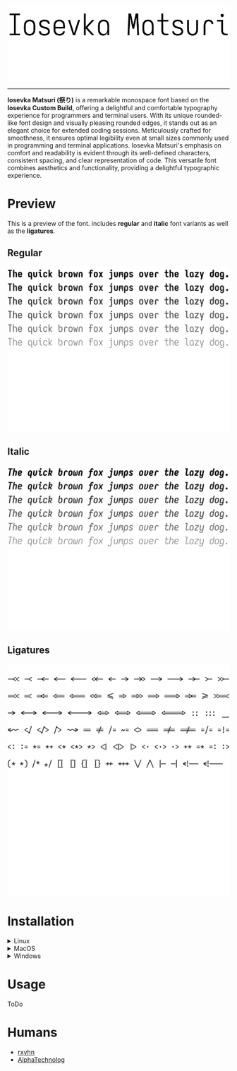 <p align="center">
<img src="./assets/banner/dark.svg#gh-light-mode-only" title="Iosevka Matsuri Banner"/>
<img src="./assets/banner/light.svg#gh-dark-mode-only" title="Iosevka Matsuri Banner"/>
</p>

------------

**Iosevka Matsuri (祭り)** is a remarkable monospace font based on the **Iosevka Custom Build**,
offering a delightful and comfortable typography experience for programmers and terminal users.
With its unique rounded-like font design and visually pleasing rounded edges, it stands out as an
elegant choice for extended coding sessions. Meticulously crafted for smoothness, it ensures
optimal legibility even at small sizes commonly used in programming and terminal applications.
Iosevka Matsuri's emphasis on comfort and readability is evident through its well-defined characters,
consistent spacing, and clear representation of code. This versatile font combines aesthetics and
functionality, providing a delightful typographic experience.

# Preview

This is a preview of the font. includes **regular** and **italic** font variants as well as the **ligatures**.

## Regular

<p align="center">
<img src="./assets/preview/regular/dark.svg#gh-light-mode-only" title="Iosevka Matsuri Preview"/>
<img src="./assets/preview/regular/light.svg#gh-dark-mode-only" title="Iosevka Matsuri Preview"/>
</p>

## Italic

<p align="center">
<img src="./assets/preview/italic/dark.svg#gh-light-mode-only" title="Iosevka Matsuri Preview (Italic)"/>
<img src="./assets/preview/italic/light.svg#gh-dark-mode-only" title="Iosevka Matsuri Preview (Italic)"/>
</p>

## Ligatures

<p align="center">
<img src="./assets/preview/ligatures/dark.svg#gh-light-mode-only" title="Iosevka Matsuri Preview (Ligatures)"/>
<img src="./assets/preview/ligatures/light.svg#gh-dark-mode-only" title="Iosevka Matsuri Preview (Ligatures)"/>
</p>

# Installation

<!-- Start Installation for linux -->
<details>
<summary>
Linux
</summary>

<details>
<summary>
NixOS
</summary>
ToDo
</details>

<details>
<summary>
Arch Linux
</summary>
ToDo
</details>

<details>
<summary>
BugBuntu
</summary>
ToDo
</details>

<details>
<summary>
Gentoo
</summary>
ToDo
</details>
</details>
<!-- End Installation for linux -->

<details>
<summary>
MacOS
</summary>

<h3>
Install via brew
</h3>

```sh
$ brew install iosevka-mayukai
```

<h3>
Manual Installation
</h3>

Download the font, clone the repo balblablablablabblablabl
then: <a href="http://support.apple.com/kb/HT2509"> Follow instructions here </a>

</details>

<details>
<summary>
Windows
</summary>
ToDo
</details>

# Usage

ToDo

# Humans

- [rxyhn](https://github.com/rxyhn)
- [AlphaTechnolog](https://github.com/AlphaTechnolog)
